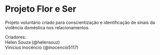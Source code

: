 # Projeto Flor e Ser

Projeto voluntário criado para conscientização e identificação de sinais da violência doméstica nos relacionamentos.

Criadores: <br/>
Helen Souza (@helensouz) <br/>
Vinicius Inocêncio (@inocencio5117)
